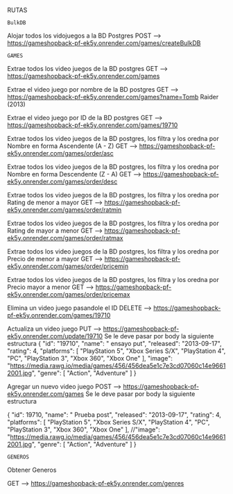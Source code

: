 RUTAS

    BulkDB

Alojar todos los vidojuegos a la BD Postgres
POST --> https://gameshopback-pf-ek5y.onrender.com/games/createBulkDB


    GAMES
Extrae todos los video juegos de la BD postgres
GET -->  https://gameshopback-pf-ek5y.onrender.com/games


Extrae el video juego por nombre de la BD postgres
GET --> https://gameshopback-pf-ek5y.onrender.com/games?name=Tomb Raider (2013)


Extrae el video juego por ID de la BD postgres
GET --> https://gameshopback-pf-ek5y.onrender.com/games/19710

Extrae todos los video juegos de la BD postgres, los filtra y los oredna por Nombre en forma Ascendente (A - Z)
GET --> https://gameshopback-pf-ek5y.onrender.com/games/order/asc

Extrae todos los video juegos de la BD postgres, los filtra y los oredna por Nombre en forma Descendente (Z - A)
GET --> https://gameshopback-pf-ek5y.onrender.com/games/order/desc

Extrae todos los video juegos de la BD postgres, los filtra y los oredna por Rating de menor a mayor
GET --> https://gameshopback-pf-ek5y.onrender.com/games/order/ratmin

Extrae todos los video juegos de la BD postgres, los filtra y los oredna por Rating de mayor a menor
GET --> https://gameshopback-pf-ek5y.onrender.com/games/order/ratmax

Extrae todos los video juegos de la BD postgres, los filtra y los oredna por Precio de menor a mayor
GET --> https://gameshopback-pf-ek5y.onrender.com/games/order/pricemin

Extrae todos los video juegos de la BD postgres, los filtra y los oredna por Precio mayor a menor
GET --> https://gameshopback-pf-ek5y.onrender.com/games/order/pricemax


Elimina un video juego pasandole el ID
DELETE --> https://gameshopback-pf-ek5y.onrender.com/games/19710


Actualiza un video juego
PUT --> https://gameshopback-pf-ek5y.onrender.com/update/19710
Se le deve pasar por body la siguiente estructura
{
        "id": "19710",
        "name": " ensayo put",
        "released": "2013-09-17",
        "rating": 4,
        "platforms": [
            "PlayStation 5",
            "Xbox Series S/X",
            "PlayStation 4",
            "PC",
            "PlayStation 3",
            "Xbox 360",
            "Xbox One"
        ],
        "image": "https://media.rawg.io/media/games/456/456dea5e1c7e3cd07060c14e96612001.jpg",
        "genre": [
            "Action",
            "Adventure"
        ]
    }


Agregar un nuevo video juego
POST --> https://gameshopback-pf-ek5y.onrender.com/games
Se le deve pasar por body la siguiente estructura

{
    "id": 19710,
        "name": " Prueba post",
        "released": "2013-09-17",
        "rating": 4,
        "platforms": [
            "PlayStation 5",
            "Xbox Series S/X",
            "PlayStation 4",
            "PC",
            "PlayStation 3",
            "Xbox 360",
            "Xbox One"
        ],
        //"image": "https://media.rawg.io/media/games/456/456dea5e1c7e3cd07060c14e96612001.jpg",
        "genre": [
            "Action",
            "Adventure"
        ]
    }




    GENEROS


Obtener Generos

GET --> https://gameshopback-pf-ek5y.onrender.com/genres